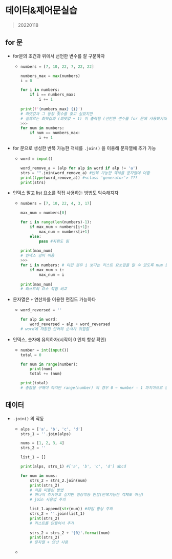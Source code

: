 # 데이터&제어문실습

> 20220118

## for 문

* for문의 조건과 위에서 선언한 변수를 잘 구분하자

  * ```python
    numbers = [7, 10, 22, 7, 22, 22]
    
    numbers_max = max(numbers)
    i = 0
    
    for i in numbers:
        if i == numbers_max:
            i += 1
            
    print(f'{numbers_max} {i}') 
    # 최댓값과 그 등장 횟수를 찾고 싶었지만
    # 실제로는 최댓값과 (최댓값 + 1) 이 출력됨 (선언한 변수를 for 문에 사용했기때문)
    >>>
    for num in numbers:
        if num == numbers_max:
            i += 1
    ```

* for 문으로 생성한 반복 가능한 객체를 `.join()` 을 이용해 문자열에 추가 가능

  * ```python
    word = input()
    
    word_remove_a = (alp for alp in word if alp != 'a')
    strs = "".join(word_remove_a) #반복 가능한 객체를 문자열에 더함
    print(type(word_remove_a)) #<class 'generator'> ???
    print(strs)
    ```

* 인덱스 말고 list 요소를 직접 사용하는 방법도 익숙해지자

  * ```python
    numbers = [7, 10, 22, 4, 3, 17]
    
    max_num = numbers[0]
    
    for i in range(len(numbers)-1):
        if max_num < numbers[i+1]:
            max_num = numbers[i+1]
        else:
            pass #지워도 됨
            
    print(max_num)
    # 인덱스 넘버 이용
    >>>
    for i in numbers: # 이런 경우 i 보다는 리스트 요소임을 알 수 있도록 num 등 사용
        if max_num < i:
            max_num = i
            
    print(max_num)
    # 리스트의 요소 직접 비교
    ```

* 문자열은 `+` 연산자를 이용한 편집도 가능하다

  * ```python
    word_reversed = ''
    
    for alp in word:
        word_reversed = alp + word_reversed
    # word에 저장된 단어의 순서가 뒤집힘
    ```

* 인덱스, 숫자에 유의하자(시작이 0 인지 항상 확인)

  * ```python
    number = int(input())
    total = 0
    
    for num in range(number):
        print(num)
        total += (num)
    
    print(total)
    # 총합을 구해야 하지만 range(number) 의 경우 0 ~ number - 1 까지이므로 답이 틀림
    ```



## 데이터

* `.join()` 의 작동

  * ```python
    alps = ['a', 'b', 'c', 'd']
    strs_1 = ''.join(alps)
    
    nums = [1, 2, 3, 4]
    strs_2 = ''
    
    list_1 = []
    
    print(alps, strs_1) #['a', 'b', 'c', 'd'] abcd
    
    for num in nums:
        strs_2 = strs_2.join(num)
        print(strs_2)
        # 처음 떠올린 방법
        # 하나씩 추가하고 싶지만 정상작동 안함(반복가능한 객체도 아님)
        # join 사용법 주의
    
        list_1.append(str(num)) #타입 항상 주의
        strs_2 = ''.join(list_1)
        print(strs_2)
        # 리스트를 만들어서 추가
        
        strs_2 = strs_2 + '{0}'.format(num)
        print(strs_2)
        # 문자열 + 연산 사용
    ```

  * 

